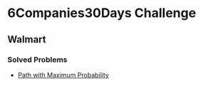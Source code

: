 # 6Companies30Days Challenge
## Walmart

### Solved Problems
- [Path with Maximum Probability](./path-with-maximum-probability.md)